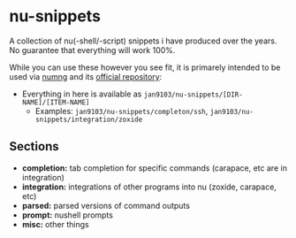 # nu-snippets

A collection of nu(-shell/-script) snippets i have produced over the years.  
No guarantee that everything will work 100%.

While you can use these however you see fit, it is primarely intended to be used
via [numng][] and its [official repository][numng_repo]:

* Everything in here is available as `jan9103/nu-snippets/[DIR-NAME]/[ITEM-NAME]`
  * Examples: `jan9103/nu-snippets/completon/ssh`, `jan9103/nu-snippets/integration/zoxide`

## Sections

* **completion:** tab completion for specific commands (carapace, etc are in integration)
* **integration:** integrations of other programs into nu (zoxide, carapace, etc)
* **parsed:** parsed versions of command outputs
* **prompt:** nushell prompts
* **misc:** other things

[numng]: https://github.com/Jan9103/numng
[numng_repo]: https://github.com/Jan9103/numng_repo
